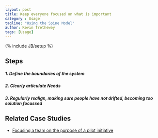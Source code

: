 ```yaml
---
layout: post
title: Keep everyone focused on what is important
category : Usage
tagline: "Using the Spine Model"
author: Kevin Trethewey
tags: [Usage]
---
```

{% include JB/setup %}

## Steps

##### 1. Define the boundaries of the system

##### 2. Clearly articulate Needs

##### 3. Regularly realign, making sure people have not drifted, becoming too solution focussed


## Related Case Studies 

* [Focusing a team on the purpose of a pilot initiative](/CaseStudy/FocusTheTeamOnNeedOfAnIntiative)